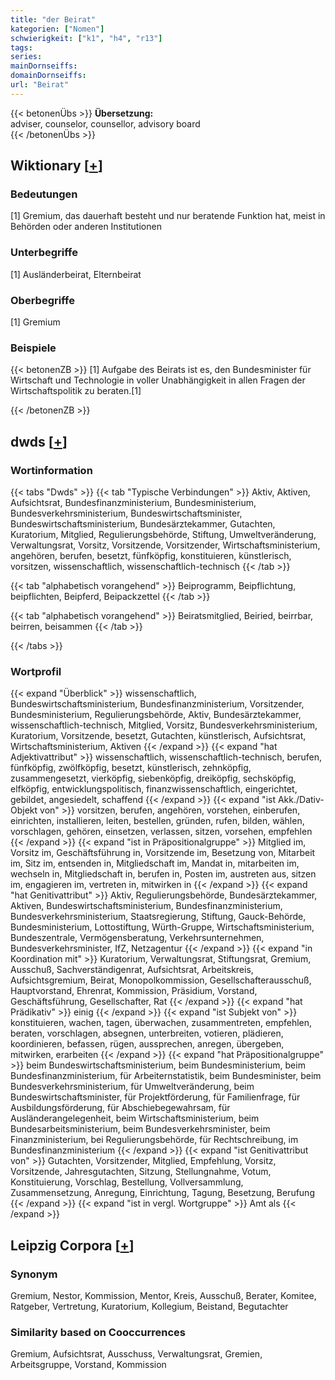 ```yaml
---
title: "der Beirat"
kategorien: ["Nomen"]
schwierigkeit: ["k1", "h4", "r13"]
tags:
series:
mainDornseiffs:
domainDornseiffs:
url: "Beirat"
---
```


{{< betonenÜbs >}}
**Übersetzung:**  
adviser, counselor, counsellor, advisory board  
{{< /betonenÜbs >}}

## Wiktionary [[+](https://de.wiktionary.org/wiki/Beirat)]

### Bedeutungen
[1] Gremium, das dauerhaft besteht und nur beratende Funktion hat, meist in Behörden oder anderen Institutionen  

### Unterbegriffe
[1] Ausländerbeirat, Elternbeirat  

### Oberbegriffe
[1] Gremium  

### Beispiele
{{< betonenZB >}}
[1] Aufgabe des Beirats ist es, den Bundesminister für Wirtschaft und Technologie in voller Unabhängigkeit in allen Fragen der Wirtschaftspolitik zu beraten.[1]  

{{< /betonenZB >}}


## dwds [[+](https://www.dwds.de/wb/Beirat)]

### Wortinformation
{{< tabs "Dwds" >}}
{{< tab "Typische Verbindungen" >}}
Aktiv, Aktiven, Aufsichtsrat, Bundesfinanzministerium, Bundesministerium, Bundesverkehrsministerium, Bundeswirtschaftsminister, Bundeswirtschaftsministerium, Bundesärztekammer, Gutachten, Kuratorium, Mitglied, Regulierungsbehörde, Stiftung, Umweltveränderung, Verwaltungsrat, Vorsitz, Vorsitzende, Vorsitzender, Wirtschaftsministerium, angehören, berufen, besetzt, fünfköpfig, konstituieren, künstlerisch, vorsitzen, wissenschaftlich, wissenschaftlich-technisch
{{< /tab >}}

{{< tab "alphabetisch vorangehend" >}}
Beiprogramm, Beipflichtung, beipflichten, Beipferd, Beipackzettel
{{< /tab >}}

{{< tab "alphabetisch vorangehend" >}}
Beiratsmitglied, Beiried, beirrbar, beirren, beisammen
{{< /tab >}}

{{< /tabs >}}

### Wortprofil
{{< expand "Überblick" >}} wissenschaftlich, Bundeswirtschaftsministerium, Bundesfinanzministerium, Vorsitzender, Bundesministerium, Regulierungsbehörde, Aktiv, Bundesärztekammer, wissenschaftlich-technisch, Mitglied, Vorsitz, Bundesverkehrsministerium, Kuratorium, Vorsitzende, besetzt, Gutachten, künstlerisch, Aufsichtsrat, Wirtschaftsministerium, Aktiven {{< /expand >}}
{{< expand "hat Adjektivattribut" >}} wissenschaftlich, wissenschaftlich-technisch, berufen, fünfköpfig, zwölfköpfig, besetzt, künstlerisch, zehnköpfig, zusammengesetzt, vierköpfig, siebenköpfig, dreiköpfig, sechsköpfig, elfköpfig, entwicklungspolitisch, finanzwissenschaftlich, eingerichtet, gebildet, angesiedelt, schaffend {{< /expand >}}
{{< expand "ist Akk./Dativ-Objekt von" >}} vorsitzen, berufen, angehören, vorstehen, einberufen, einrichten, installieren, leiten, bestellen, gründen, rufen, bilden, wählen, vorschlagen, gehören, einsetzen, verlassen, sitzen, vorsehen, empfehlen {{< /expand >}}
{{< expand "ist in Präpositionalgruppe" >}} Mitglied im, Vorsitz im, Geschäftsführung in, Vorsitzende im, Besetzung von, Mitarbeit im, Sitz im, entsenden in, Mitgliedschaft im, Mandat in, mitarbeiten im, wechseln in, Mitgliedschaft in, berufen in, Posten im, austreten aus, sitzen im, engagieren im, vertreten in, mitwirken in {{< /expand >}}
{{< expand "hat Genitivattribut" >}} Aktiv, Regulierungsbehörde, Bundesärztekammer, Aktiven, Bundeswirtschaftsministerium, Bundesfinanzministerium, Bundesverkehrsministerium, Staatsregierung, Stiftung, Gauck-Behörde, Bundesministerium, Lottostiftung, Würth-Gruppe, Wirtschaftsministerium, Bundeszentrale, Vermögensberatung, Verkehrsunternehmen, Bundesverkehrsminister, IfZ, Netzagentur {{< /expand >}}
{{< expand "in Koordination mit" >}} Kuratorium, Verwaltungsrat, Stiftungsrat, Gremium, Ausschuß, Sachverständigenrat, Aufsichtsrat, Arbeitskreis, Aufsichtsgremium, Beirat, Monopolkommission, Gesellschafterausschuß, Hauptvorstand, Ehrenrat, Kommission, Präsidium, Vorstand, Geschäftsführung, Gesellschafter, Rat {{< /expand >}}
{{< expand "hat Prädikativ" >}} einig {{< /expand >}}
{{< expand "ist Subjekt von" >}} konstituieren, wachen, tagen, überwachen, zusammentreten, empfehlen, beraten, vorschlagen, absegnen, unterbreiten, votieren, plädieren, koordinieren, befassen, rügen, aussprechen, anregen, übergeben, mitwirken, erarbeiten {{< /expand >}}
{{< expand "hat Präpositionalgruppe" >}} beim Bundeswirtschaftsministerium, beim Bundesministerium, beim Bundesfinanzministerium, für Arbeiternstatistik, beim Bundesminister, beim Bundesverkehrsministerium, für Umweltveränderung, beim Bundeswirtschaftsminister, für Projektförderung, für Familienfrage, für Ausbildungsförderung, für Abschiebegewahrsam, für Ausländerangelegenheit, beim Wirtschaftsministerium, beim Bundesarbeitsministerium, beim Bundesverkehrsminister, beim Finanzministerium, bei Regulierungsbehörde, für Rechtschreibung, im Bundesfinanzministerium {{< /expand >}}
{{< expand "ist Genitivattribut von" >}} Gutachten, Vorsitzender, Mitglied, Empfehlung, Vorsitz, Vorsitzende, Jahresgutachten, Sitzung, Stellungnahme, Votum, Konstituierung, Vorschlag, Bestellung, Vollversammlung, Zusammensetzung, Anregung, Einrichtung, Tagung, Besetzung, Berufung {{< /expand >}}
{{< expand "ist in vergl. Wortgruppe" >}} Amt als {{< /expand >}}

## Leipzig Corpora [[+](https://corpora.uni-leipzig.de/en/res?word=Beirat&corpusId=deu_newscrawl-public_2018)]


### Synonym
Gremium, Nestor, Kommission, Mentor, Kreis, Ausschuß, Berater, Komitee, Ratgeber, Vertretung, Kuratorium, Kollegium, Beistand, Begutachter


### Similarity based on Cooccurrences
Gremium, Aufsichtsrat, Ausschuss, Verwaltungsrat, Gremien, Arbeitsgruppe, Vorstand, Kommission

